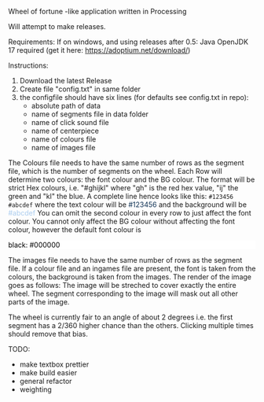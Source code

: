Wheel of fortune -like application written in Processing  

Will attempt to make releases.  

Requirements:
If on windows, and using releases after 0.5: Java OpenJDK 17 required (get it here: https://adoptium.net/download/)

Instructions:  
1. Download the latest Release   
2. Create file "config.txt" in same folder
3. the configfile should have six lines (for defaults see config.txt in repo): 
    - absolute path of data
    - name of segments file in data folder
    - name of click sound file
    - name of centerpiece
    - name of colours file
    - name of images file

The Colours file needs to have the same number of rows as the segment file, which is the number of segments on the wheel.
Each Row will determine two colours: the font colour and the BG colour. 
The format will be strict Hex colours, i.e. "#ghijkl" where "gh" is the red hex value, "ij" the green and "kl" the blue. A complete line hence looks like this:
`#123456 #abcdef`
where the text colour will be <font color="#123456"> #123456 </font>
and the background will be<font color="#abcdef"> #abcdef </font>
You can omit the second colour in every row to just affect the font colour. You cannot only affect the BG colour without affecting the font colour, however the default font colour is <p style="color:#000000;background-color:#FFFFFF"> black: #000000 </p>
The images file needs to have the same number of rows as the segment file. If a colour file and an ingames file are present, the font is taken from the colours, the background is taken from the images. The render of the image goes as follows: The image will be streched to cover exactly the entire wheel. The segment corresponding to the image will mask out all other parts of the image.

The wheel is currently fair to an angle of about 2 degrees i.e. the first segment has a 2/360 higher chance than the others. Clicking multiple times should remove that bias. 

TODO:
- make textbox prettier
- make build easier
- general refactor
- weighting